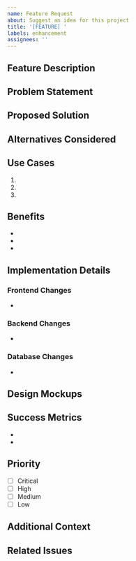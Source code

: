 ```yaml
---
name: Feature Request
about: Suggest an idea for this project
title: '[FEATURE] '
labels: enhancement
assignees: ''
---
```


## Feature Description
<!-- A clear and concise description of the feature you'd like to see -->

## Problem Statement
<!-- Describe the problem this feature would solve -->
<!-- Is your feature request related to a problem? Please describe. -->

## Proposed Solution
<!-- Describe the solution you'd like -->

## Alternatives Considered
<!-- Describe any alternative solutions or features you've considered -->

## Use Cases
<!-- Describe specific use cases for this feature -->

1.
2.
3.

## Benefits
<!-- What are the benefits of implementing this feature? -->

-
-
-

## Implementation Details
<!-- Optional: Technical details about how this could be implemented -->

### Frontend Changes
<!-- List frontend components that would be affected -->

-

### Backend Changes
<!-- List backend services/APIs that would be affected -->

-

### Database Changes
<!-- Describe any database schema changes needed -->

-

## Design Mockups
<!-- Optional: Add mockups, wireframes, or design references -->

## Success Metrics
<!-- How would we measure the success of this feature? -->

-
-

## Priority
<!-- How important is this feature? -->
- [ ] Critical
- [ ] High
- [ ] Medium
- [ ] Low

## Additional Context
<!-- Add any other context, screenshots, or examples about the feature request here -->

## Related Issues
<!-- Link to related issues or feature requests -->
